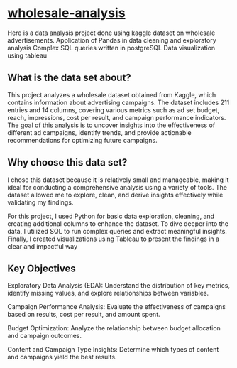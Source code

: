 # <ins>**wholesale-analysis**</ins>
Here is a data analysis project done using kaggle dataset on wholesale advertisements.
Application of Pandas in data cleaning and exploratory analysis
Complex SQL queries written in postgreSQL
Data visualization using tableau 

## What is the data set about?
This project analyzes a wholesale dataset obtained from Kaggle, which contains information about advertising campaigns. The dataset includes 211 entries and 14 columns, covering various metrics such as ad set budget, reach, impressions, cost per result, and campaign performance indicators. The goal of this analysis is to uncover insights into the effectiveness of different ad campaigns, identify trends, and provide actionable recommendations for optimizing future campaigns.

## Why choose this data set?
I chose this dataset because it is relatively small and manageable, making it ideal for conducting a comprehensive analysis using a variety of tools. The dataset allowed me to explore, clean, and derive insights effectively while validating my findings.

For this project, I used Python for basic data exploration, cleaning, and creating additional columns to enhance the dataset. To dive deeper into the data, I utilized SQL to run complex queries and extract meaningful insights. Finally, I created visualizations using Tableau to present the findings in a clear and impactful way

## Key Objectives
Exploratory Data Analysis (EDA): Understand the distribution of key metrics, identify missing values, and explore relationships between variables.

Campaign Performance Analysis: Evaluate the effectiveness of campaigns based on results, cost per result, and amount spent.

Budget Optimization: Analyze the relationship between budget allocation and campaign outcomes.

Content and Campaign Type Insights: Determine which types of content and campaigns yield the best results.



